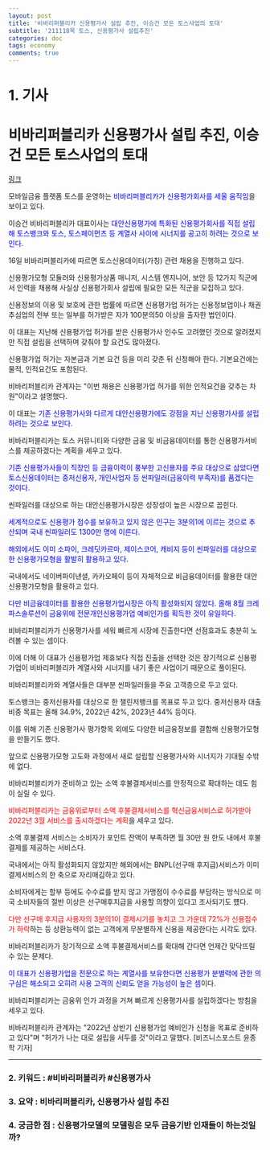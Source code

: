 ```yaml
---
layout: post
title: '비바리퍼블리카 신용평가사 설립 추진, 이승건 모든 토스사업의 토대'
subtitle: '211118목 토스, 신용평가사 설립추진'
categories: doc
tags: economy
comments: true
---
```


# 1. 기사
비바리퍼블리카 신용평가사 설립 추진, 이승건 모든 토스사업의 토대
==========
[링크](https://www.businesspost.co.kr/BP?command=article_view&num=259862)

모바일금융 플랫폼 토스를 운영하는 <span style="color:blue">비바리퍼블리카가 신용평가회사를 세울 움직임</span>을 보이고 있다.   

이승건 비바리퍼블리카 대표이사는 <span style="color:blue">대안신용평가에 특화된 신용평가회사를 직접 설립해 토스뱅크와 토스, 토스페이먼츠 등 계열사 사이에 시너지를 공고히 하려는 것으로 보인다.</span>   

16일 비바리퍼블리카에 따르면 토스신용데이터(가칭) 관련 채용을 진행하고 있다.   

신용평가모형 모듈러와 신용평가상품 매니저, 시스템 엔지니어, 보안 등 12가지 직군에서 인력을 채용해 사실상 신용평가회사 설립에 필요한 모든 직군을 모집하고 있다.   

신용정보의 이용 및 보호에 관한 법률에 따르면 신용평가업 허가는 신용정보업이나 채권추심업의 전부 또는 일부를 허가받은 자가 100분의50 이상을 출자한 법인이다.    

이 대표는 지난해 신용평가업 허가를 받은 신용평가사 인수도 고려했던 것으로 알려졌지만 직접 설립을 선택하며 갖춰야 할 요건도 많아졌다.   

신용평가업 허가는 자본금과 기본 요건 등을 미리 갖춘 뒤 신청해야 한다. 기본요건에는 물적, 인적요건도 포함된다.   

비바리퍼블리카 관계자는 "이번 채용은 신용평가업 허가를 위한 인적요건을 갖추는 차원"이라고 설명했다.   

이 대표는 <span style="color:blue">기존 신용평가사와 다르게 대안신용평가에도 강점을 지닌 신용평가사를 설립하려는 것으로 보인다.</span>   

비바리퍼블리카는 토스 커뮤니티와 다양한 금융 및 비금융데이터를 통한 신용평가서비스를 제공하겠다는 계획을 세우고 있다.    

<span style="color:blue">기존 신용평가사들이 직장인 등 금융이력이 풍부한 고신용자를 주요 대상으로 삼았다면 토스신용데이터는 중저신용자, 개인사업자 등 씬파일러(금융이력 부족자)를 품겠다는 것이다.</span>   

씬파일러를 대상으로 하는 대안신용평가시장은 성장성이 높은 시장으로 꼽힌다.</span>    

<span style="color:blue">세계적으로도 신용평가 점수를 보유하고 있지 않은 인구는 3분의1에 이르는 것으로 추산되며 국내 씬파일러도 1300만 명에 이른다.</span>   

<span style="color:blue">해외에서도 이미 소파이, 크레딧카르마, 제이스코어, 캐비지 등이 씬파일러를 대상으로 한 신용평가모형을 활발히 활용하고 있다.   

국내에서도 네이버파이낸셜, 카카오페이 등이 자체적으로 비금융데이터를 활용한 대안신용평가모형을 활용하고 있다.</span>   

<span style="color:blue">다만 비금융데이터를 활용한 신용평가업시장은 아직 활성화되지 않았다. 올해 8월 크레파스솔루션이 금융위에 전문개인신용평가업 예비인가를 획득한 것이 유일하다.   

비바리퍼블리카가 신용평가사를 세워 빠르게 시장에 진출한다면 선점효과도 충분히 노려볼 수 있는 셈이다.</span>   

이에 더해 이 대표가 신용평가업 제휴보다 직접 진출을 선택한 것은 장기적으로 신용평가업이 비바리퍼블리카 계열사와 시너지를 내기 좋은 사업이기 때문으로 풀이된다.   

비바리퍼블리카와 계열사들은 대부분 씬파일러들을 주요 고객층으로 두고 있다.   

토스뱅크는 중저신용자를 대상으로 한 챌린저뱅크를 목표로 두고 있다. 중저신용자 대출비중 목표는 올해 34.9%, 2022년 42%, 2023년 44% 등이다.   

이를 위해 기존 신용평가사 평가항목 외에도 다양한 비금융정보를 결합해 신용평가모형을 만들기도 했다.   

앞으로 신용평가모형 고도화 과정에서 새로 설립할 신용평가사와 시너지가 기대될 수밖에 없다.   

비바리퍼블리카가 준비하고 있는 소액 후불결제서비스를 안정적으로 확대하는 데도 힘이 실릴 수 있다.   

<span style="color:red">비바리퍼블리카는 금융위로부터 소액 후불결제서비스를 혁신금융서비스로 허가받아 2022년 3월 서비스를 출시하겠다는 계획</span>을 세우고 있다.   

소액 후불결제 서비스는 소비자가 포인트 잔액이 부족하면 월 30만 원 한도 내에서 후불결제를 제공하는 서비스다.   

국내에서는 아직 활성화되지 않았지만 해외에서는 BNPL(선구매 후지급)서비스가 이미 결제서비스의 한 축으로 자리매김하고 있다.   

소비자에게는 할부 등에도 수수료를 받지 않고 가맹점이 수수료를 부담하는 방식으로 미국 소비자들의 절반 이상은 선구매후지급을 사용할 의향이 있다고 조사되기도 헀다.   

<span style="color:red">다만 선구매 후지급 사용자의 3분의1이 결제시기를 놓치고 그 가운데 72%가 신용점수가 하락</span>하는 등 상환능력이 없는 고객에게 무분별하게 신용을 제공한다는 시각도 있다.   

비바리퍼블리카가 장기적으로 소액 후불결제서비스를 확대해 간다면 언제간 맞닥뜨릴 수 있는 문제다.   

<span style="color:blue">이 대표가 신용평가업을 전문으로 하는 계열사를 보유한다면 신용평가 분별력에 관한 의구심은 해소되고 오히려 사용 고객의 신뢰도 얻을 가능성이 높은 셈</span>이다.    

비바리퍼블리카는 금융위 인가 과정을 거쳐 빠르게 신용평가사를 설립하겠다는 방침을 세우고 있다.   

비바리퍼블리카 관계자는 "2022년 상반기 신용평가업 예비인가 신청을 목표로 준비하고 있다"며 "허가가 나는 대로 설립을 서두를 것"이라고 말했다. [비즈니스포스트 윤종학 기자]   

* * *

### 2. 키워드 : \#비바리퍼블리카 \#신용평가사
### 3. 요약 : 비바리퍼블리카, 신용평가사 설립 추진
### 4. 궁금한 점 : 신용평가모델의 모델링은 모두 금융기반 인재들이 하는것일까?

